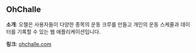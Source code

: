 ## OhChalle
__소개__: 오챌은 사용자들이 다양한 종목의 운동 크루를 만들고 개인의 운동 스케줄과 데이터를 기록할 수 있는 웹 애플리케이션입니다.

__링크__: [ohchalle.com](https://ohchalle.com)